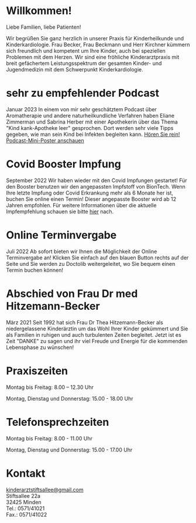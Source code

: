 # Willkommen!

Liebe Familien, liebe Patienten!

Wir begrüßen Sie ganz herzlich in unserer Praxis für Kinderheilkunde und Kinderkardiologie. Frau Becker, Frau Beckmann und Herr Kirchner kümmern sich freundlich und kompetent um Ihre Kinder, auch bei speziellen Problemen mit dem Herzen.
Wir sind eine fröhliche Kinderarztpraxis mit breit gefächertem Leistungsspektrum der gesamten Kinder- und Jugendmedizin mit dem Schwerpunkt Kinderkardiologie.



 # sehr zu empfehlender Podcast
 
 Januar 2023
 In einem von mir sehr geschätztem Podcast über Aromatherapie und andere naturheilkundliche Verfahren haben Eliane Zimmerman und Sabrina Herber mit einer Apothekerin über das Thema "Kind kank-Apotheke leer" gesprochen. Dort werden sehr viele Tipps gegeben, wie man sein Kind bei Infekten begleiten kann. [Hören Sie rein!](https://open.spotify.com/episode/7bnRXPRoiCvh27Hq3zSBGJ?si=P0fDkVAhTCe8ozx-F9tZAg) 
 [Podcast-Mini-Poster anschauen](https://github.com/kinderarzt-stiftsallee/kinderarzt-stiftsallee.github.io/files/10362767/Podcast-Mini-Poster.pdf)

 
 
 
 # Covid Booster Impfung

September 2022
Wir haben wieder mit den Covid Impfungen gestartet! Für den Booster benutzen wir den angepassten Impfstoff von BionTech. Wenn Ihre letzte Impfung oder Covid Erkrankung mehr als 6 Monate her ist, buchen Sie online einen Termin! Dieser angepasste Booster wird ab 12 Jahren empfohlen. Für weitere Informationen über die aktuelle Impfempfehlung schauen sie bitte [hier](https://www.rki.de/DE/Content/Infekt/Impfen/ImpfungenAZ/COVID-19/Impfempfehlung-Zusfassung.html) nach.



# Online Terminvergabe

Juli 2022
Ab sofort bieten wir Ihnen die Möglichkeit der Online Terminvergabe an! Klicken Sie einfach auf den blauen Button rechts auf der Seite und Sie werden zu Doctolib weitergeleitet, wo Sie bequem einen Termin buchen können!



# Abschied von Frau Dr med Hitzemann-Becker 

März 2021
Seit 1992 hat sich Frau Dr Thea Hitzemann-Becker als niedergelassene Kinderärztin um das Wohl Ihrer Kinder gekümmert und Sie als Familien in ruhigen und auch turbulenten Zeiten begleitet. 
Jetzt ist es Zeit "DANKE" zu sagen und ihr viel Freude und Energie für die kommenden Lebensphase zu wünschen!



# Praxiszeiten

Montag bis Freitag: 8.00 – 12.30 Uhr

Montag, Dienstag und Donnerstag: 15.00 - 18.00 Uhr

# Telefonsprechzeiten

Montag bis Freitag: 8.00 - 11.00 Uhr

Montag, Dienstag und Donnerstag: 15.00 - 17.00 Uhr

# Kontakt

<kinderarztstiftsallee@gmail.com>  
Stiftsallee 22a  
32425 Minden  
Tel.: 0571/41021  
Fax.: 0571/41022
 

